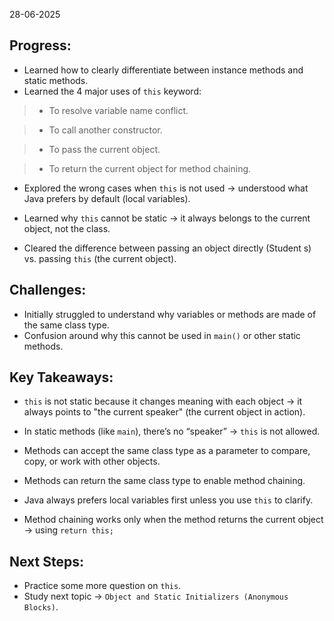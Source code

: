 28-06-2025

## Progress:
* Learned how to clearly differentiate between instance methods and static methods.
* Learned the 4 major uses of `this` keyword:

> * To resolve variable name conflict.

> * To call another constructor.

> * To pass the current object.

> * To return the current object for method chaining.

* Explored the wrong cases when `this` is not used → understood what Java prefers by default (local variables).

* Learned why `this` cannot be static → it always belongs to the current object, not the class.

* Cleared the difference between passing an object directly (Student s) vs. passing `this` (the current object).

## Challenges:
* Initially struggled to understand why variables or methods are made of the same class type.
* Confusion around why this cannot be used in `main()` or other static methods.


## Key Takeaways:
* `this` is not static because it changes meaning with each object → it always points to "the current speaker" (the current object in action).

* In static methods (like `main`), there’s no “speaker” → `this` is not allowed.

* Methods can accept the same class type as a parameter to compare, copy, or work with other objects.

* Methods can return the same class type to enable method chaining.

* Java always prefers local variables first unless you use `this` to clarify.

* Method chaining works only when the method returns the current object → using `return this;`


## Next Steps:
* Practice some more question on `this`.
* Study next topic -> `Object and Static Initializers (Anonymous Blocks)`.